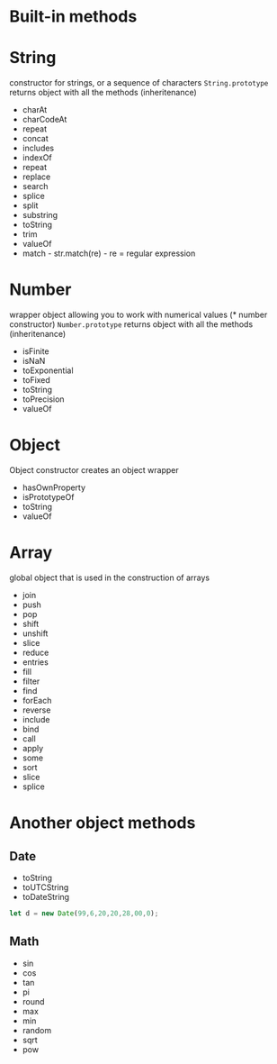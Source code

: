 # Built-in methods

# String
constructor for strings, or a sequence of characters
```String.prototype``` returns object with all the methods (inheritenance)


* charAt
* charCodeAt
* repeat
* concat
* includes
* indexOf
* repeat
* replace
* search
* splice
* split
* substring
* toString
* trim
* valueOf
* match - str.match(re) - re = regular expression





# Number
wrapper object allowing you to work with numerical values (* number constructor)
```Number.prototype``` returns object with all the methods (inheritenance)

* isFinite
* isNaN
* toExponential
* toFixed
* toString
* toPrecision
* valueOf


# Object
Object constructor creates an object wrapper

* hasOwnProperty
* isPrototypeOf
* toString
* valueOf


# Array 
global object that is used in the construction of arrays

* join
* push
* pop
* shift
* unshift
* slice
* reduce
* entries
* fill
* filter
* find
* forEach
* reverse
* include
* bind
* call
* apply
* some
* sort
* slice
* splice


# Another object methods
## Date

* toString
* toUTCString
* toDateString

```javascript
let d = new Date(99,6,20,20,28,00,0);
```
## Math 

* sin
* cos
* tan
* pi
* round
* max
* min
* random
* sqrt
* pow


